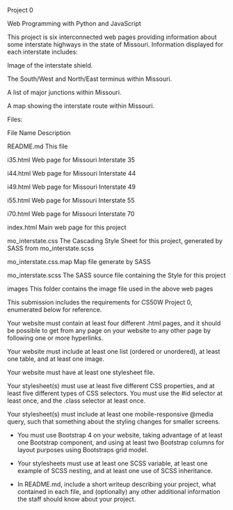 Project 0
Web Programming with Python and JavaScript

This project is six interconnected web pages providing information about some interstate highways in the state of Missouri. Information displayed for each interstate includes:

Image of the interstate shield.
The South/West and North/East terminus within Missouri.
A list of major junctions within Missouri.
A map showing the interstate route within Missouri.
Files:

File Name	Description
README.md	This file
i35.html	Web page for Missouri Interstate 35
i44.html	Web page for Missouri Interstate 44
i49.html	Web page for Missouri Interstate 49
i55.html	Web page for Missouri Interstate 55
i70.html	Web page for Missouri Interstate 70
index.html	Main web page for this project
mo_interstate.css	The Cascading Style Sheet for this project, generated by SASS from mo_interstate.scss
mo_interstate.css.map	Map file generate by SASS
mo_interstate.scss	The SASS source file containing the Style for this project
images	This folder contains the image file used in the above web pages
This submission includes the requirements for CS50W Project 0, enumerated below for reference.

Your website must contain at least four different .html pages, and it should be possible to get from any page on your website to any other page by following one or more hyperlinks.

Your website must include at least one list (ordered or unordered), at least one table, and at least one image.

Your website must have at least one stylesheet file.

Your stylesheet(s) must use at least five different CSS properties, and at least five different types of CSS selectors. You must use the #id selector at least once, and the .class selector at least once.

Your stylesheet(s) must include at least one mobile-responsive @media query, such that something about the styling changes for smaller screens.

* You must use Bootstrap 4 on your website, taking advantage of at least one Bootstrap component, and using at least two Bootstrap columns for layout purposes using Bootstraps grid model.

* Your stylesheets must use at least one SCSS variable, at least one example of SCSS nesting, and at least one use of SCSS inheritance.

* In README.md, include a short writeup describing your project, what contained in each file, and (optionally) any other additional information the staff should know about your project.